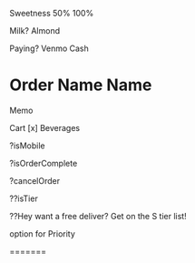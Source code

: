 

Sweetness
    50%
    100%

Milk?
    Almond

Paying?
    Venmo
    Cash

Order Name
    Name
====


Memo

Cart [x] Beverages

?isMobile

?isOrderComplete

?cancelOrder

??isTier

??Hey want a free deliver? Get on the S tier list!


option for Priority


=======

